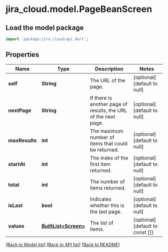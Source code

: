 # jira_cloud.model.PageBeanScreen

## Load the model package
```dart
import 'package:jira_cloud/api.dart';
```

## Properties
Name | Type | Description | Notes
------------ | ------------- | ------------- | -------------
**self** | **String** | The URL of the page. | [optional] [default to null]
**nextPage** | **String** | If there is another page of results, the URL of the next page. | [optional] [default to null]
**maxResults** | **int** | The maximum number of items that could be returned. | [optional] [default to null]
**startAt** | **int** | The index of the first item returned. | [optional] [default to null]
**total** | **int** | The number of items returned. | [optional] [default to null]
**isLast** | **bool** | Indicates whether this is the last page. | [optional] [default to null]
**values** | [**BuiltList&lt;Screen&gt;**](Screen.md) | The list of items. | [optional] [default to const []]

[[Back to Model list]](../README.md#documentation-for-models) [[Back to API list]](../README.md#documentation-for-api-endpoints) [[Back to README]](../README.md)


